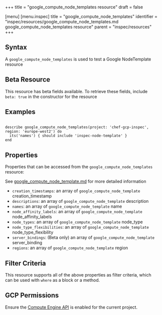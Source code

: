 +++
title = "google_compute_node_templates resource"
draft = false

[menu]
  [menu.inspec]
    title = "google_compute_node_templates"
    identifier = "inspec/resources/google_compute_node_templates.md google_compute_node_templates resource"
    parent = "inspec/resources"
+++


## Syntax
A `google_compute_node_templates` is used to test a Google NodeTemplate resource


## Beta Resource
This resource has beta fields available. To retrieve these fields, include `beta: true` in the constructor for the resource

## Examples
```

describe google_compute_node_templates(project: 'chef-gcp-inspec', region: 'europe-west2') do
  its('names') { should include 'inspec-node-template' }
end
```

## Properties
Properties that can be accessed from the `google_compute_node_templates` resource:

See [google_compute_node_template.md](google_compute_node_template.md) for more detailed information
  * `creation_timestamps`: an array of `google_compute_node_template` creation_timestamp
  * `descriptions`: an array of `google_compute_node_template` description
  * `names`: an array of `google_compute_node_template` name
  * `node_affinity_labels`: an array of `google_compute_node_template` node_affinity_labels
  * `node_types`: an array of `google_compute_node_template` node_type
  * `node_type_flexibilities`: an array of `google_compute_node_template` node_type_flexibility
  * `server_bindings`: (Beta only) an array of `google_compute_node_template` server_binding
  * `regions`: an array of `google_compute_node_template` region

## Filter Criteria
This resource supports all of the above properties as filter criteria, which can be used
with `where` as a block or a method.

## GCP Permissions

Ensure the [Compute Engine API](https://console.cloud.google.com/apis/library/compute.googleapis.com/) is enabled for the current project.
